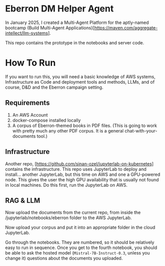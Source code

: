 # Eberron DM Helper Agent

In January 2025, I created a Multi-Agent Platform for the aptly-named bootcamp (Build Multi-Agent Applications)[https://maven.com/aggregate-intellect/llm-systems].

This repo contains the prototype in the notebooks and server code.

# How To Run

If you want to run this, you will need a basic knowledge of AWS systems, Infrastructure as Code and deployment tools and methods, LLMs, and of course, D&D and the Eberron campaign setting.

## Requirements
1. An AWS Account
2. docker-compose installed locally
3. A corpus of Eberron-themed books in PDF files. (This is going to work with pretty much any other PDF corpus. It is a general chat-with-your-documents tool.)

## Infrastructure

Another repo, [https://github.com/sinan-ozel/jupyterlab-on-kubernetes] contains the infrastructure. 
This repo uses JupyterLab to deploy and install... another JupyterLab, but this time on AWS and one a GPU-powered node. 
This gives the user the high GPU availability that is usually not found in local machines. 
Do this first, run the JupyterLab on AWS.

## RAG & LLM

Now upload the documents from the current repo, from inside the /jupyterlab/notebooks/eberron folder to the AWS JupyterLab.

Now upload your corpus and put it into an appropriate folder in the cloud JupyterLab.

Go through the notebooks. They are numbered, so it should be relatively easy to run in sequence.
Once you get to the fourth notebook, you should be able to ask the hosted model (`Mistral-7B-Instruct-0.3`, unless you change it) questions about the documents you uploaded.




